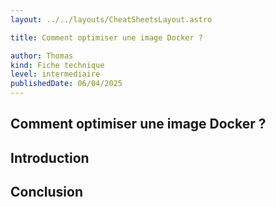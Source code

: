 ```yaml
---
layout: ../../layouts/CheatSheetsLayout.astro

title: Comment optimiser une image Docker ?

author: Thomas
kind: Fiche technique
level: intermediaire
publishedDate: 06/04/2025
---
```


<article>

# Comment optimiser une image Docker ?

## Introduction


## Conclusion

</article>
